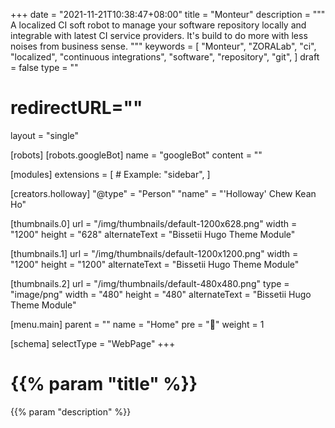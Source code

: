 +++
date = "2021-11-21T10:38:47+08:00"
title = "Monteur"
description = """
A localized CI soft robot to manage your software repository locally and
integrable with latest CI service providers. It's build to do more with less
noises from business sense.
"""
keywords = [
	"Monteur",
	"ZORALab",
	"ci",
	"localized",
	"continuous integrations",
	"software",
	"repository",
	"git",
]
draft = false
type = ""
# redirectURL=""
layout = "single"


[robots]
[robots.googleBot]
name = "googleBot"
content = ""


[modules]
extensions = [
	# Example: "sidebar",
]


[creators.holloway]
"@type" = "Person"
"name" = "'Holloway' Chew Kean Ho"


[thumbnails.0]
url = "/img/thumbnails/default-1200x628.png"
width = "1200"
height = "628"
alternateText = "Bissetii Hugo Theme Module"

[thumbnails.1]
url = "/img/thumbnails/default-1200x1200.png"
width = "1200"
height = "1200"
alternateText = "Bissetii Hugo Theme Module"

[thumbnails.2]
url = "/img/thumbnails/default-480x480.png"
type = "image/png"
width = "480"
height = "480"
alternateText = "Bissetii Hugo Theme Module"


[menu.main]
parent = ""
name = "Home"
pre = "💠"
weight = 1


[schema]
selectType = "WebPage"
+++

# {{% param "title" %}}
{{% param "description" %}}
